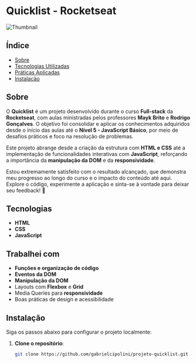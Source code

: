 # Quicklist - Rocketseat  
![Thumbnail](https://github.com/user-attachments/assets/d5e92268-4940-494a-afca-14a18af0fbc8)  

## Índice  

- [Sobre](#sobre)  
- [Tecnologias Utilizadas](#tecnologias-utilizadas)  
- [Práticas Aplicadas](#trabalhei-com)  
- [Instalação](#instalação)  

## Sobre  

O **Quicklist** é um projeto desenvolvido durante o curso **Full-stack** da **Rocketseat**, com aulas ministradas pelos professores **Mayk Brito** e **Rodrigo Gonçalves**. O objetivo foi consolidar e aplicar os conhecimentos adquiridos desde o início das aulas até o **Nível 5 - JavaScript Básico**, por meio de desafios práticos e foco na resolução de problemas.  

Este projeto abrange desde a criação da estrutura com **HTML e CSS** até a implementação de funcionalidades interativas com **JavaScript**, reforçando a importância da **manipulação da DOM** e da **responsividade**.  

Estou extremamente satisfeito com o resultado alcançado, que demonstra meu progresso ao longo do curso e o impacto do conteúdo até aqui. Explore o código, experimente a aplicação e sinta-se à vontade para deixar seu feedback! 🚀  

## Tecnologias  

- **HTML**  
- **CSS**  
- **JavaScript**  

## Trabalhei com

- **Funções e organização de código**  
- **Eventos da DOM**  
- **Manipulação da DOM**  
- Layouts com **Flexbox** e **Grid**  
- Media Queries para **responsividade**  
- Boas práticas de design e acessibilidade  

## Instalação  

Siga os passos abaixo para configurar o projeto localmente:  

1. **Clone o repositório**:  
   ```bash  
   git clone https://github.com/gabrielcipolini/projeto-quicklist.git  
